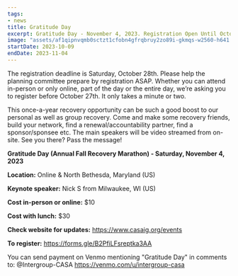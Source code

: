 ```yaml
---
tags:
- news
title: Gratitude Day
excerpt: Gratitude Day - November 4, 2023. Registration Open Until October 28, 2023
image: "assets/af1qipnvqmb0sctzt1cfobn4gfrqbruy2zo89i-gkmqs-w2560-h641.jpg"
startDate: 2023-10-09
endDate: 2023-11-04
---
```


The registration deadline is Saturday, October 28th. Please help the planning committee prepare by registration ASAP. Whether you can attend in-person or only online, part of the day or the entire day, we’re asking you to register before October 27th. It only takes a minute or two.

This once-a-year recovery opportunity can be such a good boost to our personal as well as group recovery. Come and make some recovery friends, build your network, find a renewal/accountability partner, find a sponsor/sponsee etc. The main speakers will be video streamed from on-site. See you there? Pass the message!


**Gratitude Day (Annual Fall Recovery Marathon) - Saturday, November 4, 2023**

**Location:** Online & North Bethesda, Maryland (US)

**Keynote speaker:** Nick S from Milwaukee, WI (US)

**Cost in-person or online:** $10

**Cost with lunch:** $30

**Check website for updates:** <https://www.casaig.org/events>

**To register:** <https://forms.gle/B2PfiLFsreptka3AA>

You can send payment on Venmo mentioning "Gratitude Day" in comments to: @Intergroup-CASA
<https://venmo.com/u/intergroup-casa>